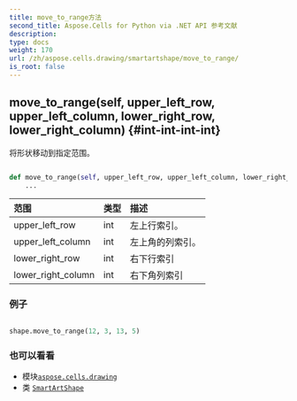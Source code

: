 ```yaml
---
title: move_to_range方法
second_title: Aspose.Cells for Python via .NET API 参考文献
description:
type: docs
weight: 170
url: /zh/aspose.cells.drawing/smartartshape/move_to_range/
is_root: false
---
```

##  move_to_range(self, upper_left_row, upper_left_column, lower_right_row, lower_right_column) {#int-int-int-int}
将形状移动到指定范围。



```python

def move_to_range(self, upper_left_row, upper_left_column, lower_right_row, lower_right_column):
    ...
```


|范围|类型|描述|
| :- | :- | :- |
| upper_left_row | int |左上行索引。|
| upper_left_column | int |左上角的列索引。|
| lower_right_row | int |右下行索引|
| lower_right_column | int |右下角列索引|

### 例子

```python

shape.move_to_range(12, 3, 13, 5)

```



### 也可以看看
* 模块[`aspose.cells.drawing`](../../)
* 类 [`SmartArtShape`](/cells/python-net/zh/aspose.cells.drawing/smartartshape)
